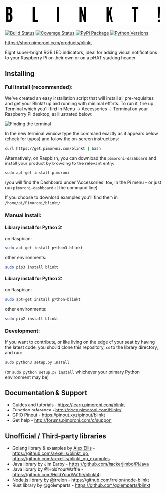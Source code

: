 ![Blinkt!](blinkt-logo.png)

[![Build Status](https://travis-ci.com/pimoroni/blinkt.svg?branch=master)](https://travis-ci.com/pimoroni/blinkt)
[![Coverage Status](https://coveralls.io/repos/github/pimoroni/blinkt/badge.svg?branch=master)](https://coveralls.io/github/pimoroni/blinkt?branch=master)
[![PyPi Package](https://img.shields.io/pypi/v/blinkt.svg)](https://pypi.python.org/pypi/blinkt)
[![Python Versions](https://img.shields.io/pypi/pyversions/blinkt.svg)](https://pypi.python.org/pypi/blinkt)

https://shop.pimoroni.com/products/blinkt

Eight super-bright RGB LED indicators, ideal for adding visual notifications to your Raspberry Pi on their own or on a pHAT stacking header.

## Installing

### Full install (recommended):

We've created an easy installation script that will install all pre-requisites and get your Blinkt!
up and running with minimal efforts. To run it, fire up Terminal which you'll find in Menu -> Accessories -> Terminal
on your Raspberry Pi desktop, as illustrated below:

![Finding the terminal](http://get.pimoroni.com/resources/github-repo-terminal.png)

In the new terminal window type the command exactly as it appears below (check for typos) and follow the on-screen instructions:

```bash
curl https://get.pimoroni.com/blinkt | bash
```

Alternatively, on Raspbian, you can download the `pimoroni-dashboard` and install your product by browsing to the relevant entry:

```bash
sudo apt-get install pimoroni
```
(you will find the Dashboard under 'Accessories' too, in the Pi menu - or just run `pimoroni-dashboard` at the command line)

If you choose to download examples you'll find them in `/home/pi/Pimoroni/blinkt/`.

### Manual install:

#### Library install for Python 3:

on Raspbian:

```bash
sudo apt-get install python3-blinkt
```

other environments: 

```bash
sudo pip3 install blinkt
```

#### Library install for Python 2:

on Raspbian:

```bash
sudo apt-get install python-blinkt
```

other environments: 

```bash
sudo pip2 install blinkt
```

### Development:

If you want to contribute, or like living on the edge of your seat by having the latest code, you should clone this repository, `cd` to the library directory, and run:

```bash
sudo python3 setup.py install
```
(or `sudo python setup.py install` whichever your primary Python environment may be)

## Documentation & Support

* Guides and tutorials - https://learn.pimoroni.com/blinkt
* Function reference - http://docs.pimoroni.com/blinkt/
* GPIO Pinout - https://pinout.xyz/pinout/blinkt
* Get help - http://forums.pimoroni.com/c/support

## Unofficial / Third-party libraries

* Golang library & examples by [Alex Ellis](https://www.alexellis.io) - https://github.com/alexellis/blinkt_go, https://github.com/alexellis/blinkt_go_examples
* Java library by Jim Darby - https://github.com/hackerjimbo/PiJava
* Java library by @HoldYourWaffle - https://github.com/HoldYourWaffle/blinkt4j
* Node.js library by @irrelon - https://github.com/irrelon/node-blinkt
* Rust library by @golemparts - https://github.com/golemparts/blinkt
